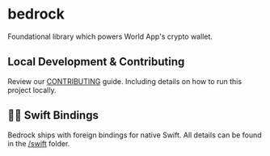 # bedrock

Foundational library which powers World App's crypto wallet.

## Local Development & Contributing

Review our [CONTRIBUTING](CONTRIBUTING.md) guide. Including details on how to run this project locally.

## 🐦‍🔥 Swift Bindings

Bedrock ships with foreign bindings for native Swift. All details can be found in the [/swift](./swift/README.md) folder.
